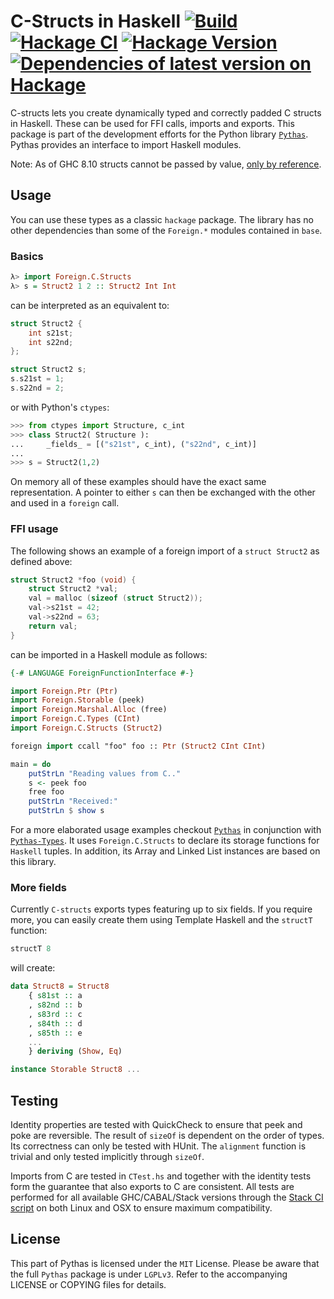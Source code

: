 # C-Structs in Haskell [![Build](https://secure.travis-ci.org/pinselimo/cstructs-in-haskell.svg)](https://travis-ci.org/pinselimo/cstructs-in-haskell) [![Hackage CI](https://matrix.hackage.haskell.org/api/v2/packages/C-structs/badge)](https://matrix.hackage.haskell.org/package/C-structs) [![Hackage Version](https://img.shields.io/hackage/v/C-structs.svg?label=Hackage)](http://hackage.haskell.org/package/C-structs) [![Dependencies of latest version on Hackage](https://img.shields.io/hackage-deps/v/C-structs.svg)](https://hackage.haskell.org/package/C-structs)

C-structs lets you create dynamically typed and correctly padded C structs in Haskell.
These can be used for FFI calls, imports and exports.
This package is part of the development efforts for the Python library [```Pythas```](https://github.com/pinselimo/Pythas/).
Pythas provides an interface to import Haskell modules.

Note: As of GHC 8.10 structs cannot be passed by value, [only by reference](https://wiki.haskell.org/Foreign_Function_Interface#Foreign_types).

## Usage

You can use these types as a classic ```hackage``` package.
The library has no other dependencies than some of the ```Foreign.*``` modules contained in ```base```.

### Basics

~~~haskell
λ> import Foreign.C.Structs
λ> s = Struct2 1 2 :: Struct2 Int Int
~~~

can be interpreted as an equivalent to:

~~~C
struct Struct2 {
    int s21st;
    int s22nd;
};

struct Struct2 s;
s.s21st = 1;
s.s22nd = 2;
~~~

or with Python's ```ctypes```:

~~~python
>>> from ctypes import Structure, c_int
>>> class Struct2( Structure ):
...     _fields_ = [("s21st", c_int), ("s22nd", c_int)]
...
>>> s = Struct2(1,2)
~~~

On memory all of these examples should have the exact same representation.
A pointer to either ```s``` can then be exchanged with the other and used in a ```foreign``` call.

### FFI usage

The following shows an example of a foreign import of a ```struct Struct2``` as defined above:

~~~C
struct Struct2 *foo (void) {
    struct Struct2 *val;
    val = malloc (sizeof (struct Struct2));
    val->s21st = 42;
    val->s22nd = 63;
    return val;
}
~~~

can be imported in a Haskell module as follows:

~~~haskell
{-# LANGUAGE ForeignFunctionInterface #-}

import Foreign.Ptr (Ptr)
import Foreign.Storable (peek)
import Foreign.Marshal.Alloc (free)
import Foreign.C.Types (CInt)
import Foreign.C.Structs (Struct2)

foreign import ccall "foo" foo :: Ptr (Struct2 CInt CInt)

main = do
    putStrLn "Reading values from C.."
    s <- peek foo
    free foo
    putStrLn "Received:"
    putStrLn $ show s
~~~

For a more elaborated usage examples checkout [```Pythas```](https://github.com/pinselimo/Pythas) in conjunction with [```Pythas-Types```](https://github.com/pinselimo/Pythas-Types).
It uses ```Foreign.C.Structs``` to declare its storage functions for ```Haskell``` tuples. In addition, its Array and Linked List instances are based on this library.

### More fields

Currently ```C-structs``` exports types featuring up to six fields. If you require more, you can easily create them using Template Haskell and the ```structT``` function:

~~~haskell
structT 8
~~~

will create:

~~~haskell
data Struct8 = Struct8
    { s81st :: a
    , s82nd :: b
    , s83rd :: c
    , s84th :: d
    , s85th :: e
    ...
    } deriving (Show, Eq)

instance Storable Struct8 ...
~~~

## Testing

Identity properties are tested with QuickCheck to ensure that peek and poke are reversible.
The result of ```sizeOf``` is dependent on the order of types. Its correctness can only be tested with HUnit.
The ```alignment``` function is trivial and only tested implicitly through ```sizeOf```.

Imports from C are tested in ```CTest.hs``` and together with the identity tests form the guarantee that also exports to C are consistent.
All tests are performed for all available GHC/CABAL/Stack versions through the [Stack CI script](https://docs.haskellstack.org/en/stable/travis_ci/) on both Linux and OSX to ensure maximum compatibility.

## License

This part of Pythas is licensed under the ```MIT``` License. Please be aware that the full ```Pythas``` package is under ```LGPLv3```. Refer to the accompanying LICENSE or COPYING files for details.

